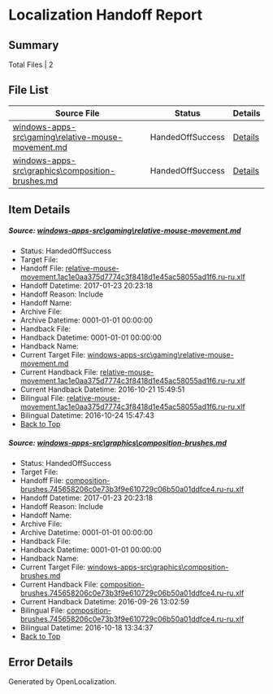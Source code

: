 # <a name='report-top'></a> Localization Handoff Report

## Summary
 Total Files | 2

## File List
 Source File | Status | Details 
 ----------- | ------ | ------- 
 [windows-apps-src\gaming\relative-mouse-movement.md](https://cpubwin.visualstudio.com/windows-uwp/_git/windows-uwp/commit/ff3cf7691d7f031e1772f43259461d6aaafb3674?path=windows-apps-src%2Fgaming%2Frelative-mouse-movement.md&_a=contents) | HandedOffSuccess | [Details](#d60af56da1e203039f925cfc482ec26405df75292637)
 [windows-apps-src\graphics\composition-brushes.md](https://cpubwin.visualstudio.com/windows-uwp/_git/windows-uwp/commit/546792083ec49dba9ab8d2093a918b013b46e7c3?path=windows-apps-src%2Fgraphics%2Fcomposition-brushes.md&_a=contents) | HandedOffSuccess | [Details](#71ffd720dac0be29f003da965054db16ae8e39c03372)

## Item Details
##### <a name='d60af56da1e203039f925cfc482ec26405df75292637'></a> Source: [windows-apps-src\gaming\relative-mouse-movement.md](https://cpubwin.visualstudio.com/windows-uwp/_git/windows-uwp/commit/ff3cf7691d7f031e1772f43259461d6aaafb3674?path=windows-apps-src%2Fgaming%2Frelative-mouse-movement.md&_a=contents)
* Status: HandedOffSuccess
* Target File: 
* Handoff File: [relative-mouse-movement.1ac1e0aa375d7774c3f8418d1e45ac58055ad1f6.ru-ru.xlf](https://cpubwin.visualstudio.com/windows-uwp/_git/WDCLib.handoff/commit/3dc8655ac3de120cfc0c78678ee893dd2d48f21a?path=ol-handoff%2Fcpubwin%2Fwindows-uwp.ru-ru%2Fmaster%2Frelative-mouse-movement.1ac1e0aa375d7774c3f8418d1e45ac58055ad1f6.ru-ru.xlf&_a=contents)
* Handoff Datetime: 2017-01-23 20:23:18
* Handoff Reason: Include
* Handoff Name: 
* Archive File: 
* Archive Datetime: 0001-01-01 00:00:00
* Handback File: 
* Handback Datetime: 0001-01-01 00:00:00
* Handback Name: 
* Current Target File: [windows-apps-src\gaming\relative-mouse-movement.md](https://cpubwin.visualstudio.com/windows-uwp/_git/windows-uwp.ru-ru/commit/770b99fbf4006c1e626cc36481e67099273a0469?path=windows-apps-src%2Fgaming%2Frelative-mouse-movement.md&_a=contents)
* Current Handback File: [relative-mouse-movement.1ac1e0aa375d7774c3f8418d1e45ac58055ad1f6.ru-ru.xlf](https://cpubwin.visualstudio.com/windows-uwp/_git/WDCLib.handback/commit/7ab4bc81cd0244f26fc04ae860edc91a369fe117?path=ol-handback%2FMicrosoft%2Fwindows-apps.ru-ru%2Fmaster%2Frelative-mouse-movement.1ac1e0aa375d7774c3f8418d1e45ac58055ad1f6.ru-ru.xlf&_a=contents)
* Current Handback Datetime: 2016-10-21 15:49:51
* Bilingual File: [relative-mouse-movement.1ac1e0aa375d7774c3f8418d1e45ac58055ad1f6.ru-ru.xlf](https://cpubwin.visualstudio.com/windows-uwp/_git/WDCLib.handback/commit/7ab4bc81cd0244f26fc04ae860edc91a369fe117?path=ol-handback%2FMicrosoft%2Fwindows-apps.ru-ru%2Fmaster%2Frelative-mouse-movement.1ac1e0aa375d7774c3f8418d1e45ac58055ad1f6.ru-ru.xlf&_a=contents)
* Bilingual Datetime: 2016-10-24 15:47:43
* [Back to Top](#report-top)

##### <a name='71ffd720dac0be29f003da965054db16ae8e39c03372'></a> Source: [windows-apps-src\graphics\composition-brushes.md](https://cpubwin.visualstudio.com/windows-uwp/_git/windows-uwp/commit/546792083ec49dba9ab8d2093a918b013b46e7c3?path=windows-apps-src%2Fgraphics%2Fcomposition-brushes.md&_a=contents)
* Status: HandedOffSuccess
* Target File: 
* Handoff File: [composition-brushes.745658206c0e73b3f9e610729c06b50a01ddfce4.ru-ru.xlf](https://cpubwin.visualstudio.com/windows-uwp/_git/WDCLib.handoff/commit/3dc8655ac3de120cfc0c78678ee893dd2d48f21a?path=ol-handoff%2Fcpubwin%2Fwindows-uwp.ru-ru%2Fmaster%2Fcomposition-brushes.745658206c0e73b3f9e610729c06b50a01ddfce4.ru-ru.xlf&_a=contents)
* Handoff Datetime: 2017-01-23 20:23:18
* Handoff Reason: Include
* Handoff Name: 
* Archive File: 
* Archive Datetime: 0001-01-01 00:00:00
* Handback File: 
* Handback Datetime: 0001-01-01 00:00:00
* Handback Name: 
* Current Target File: [windows-apps-src\graphics\composition-brushes.md](https://cpubwin.visualstudio.com/windows-uwp/_git/windows-uwp.ru-ru/commit/37078e140af4614762ed5a02264a03e08731293e?path=windows-apps-src%2Fgraphics%2Fcomposition-brushes.md&_a=contents)
* Current Handback File: [composition-brushes.745658206c0e73b3f9e610729c06b50a01ddfce4.ru-ru.xlf](https://cpubwin.visualstudio.com/windows-uwp/_git/WDCLib.handback/commit/aceea397bec7837e796fa6c71709869d54341d84?path=ol-handback%2FMicrosoft%2Fwindows-apps.ru-ru%2Fmaster%2Fcomposition-brushes.745658206c0e73b3f9e610729c06b50a01ddfce4.ru-ru.xlf&_a=contents)
* Current Handback Datetime: 2016-09-26 13:02:59
* Bilingual File: [composition-brushes.745658206c0e73b3f9e610729c06b50a01ddfce4.ru-ru.xlf](https://cpubwin.visualstudio.com/windows-uwp/_git/WDCLib.handback/commit/aceea397bec7837e796fa6c71709869d54341d84?path=ol-handback%2FMicrosoft%2Fwindows-apps.ru-ru%2Fmaster%2Fcomposition-brushes.745658206c0e73b3f9e610729c06b50a01ddfce4.ru-ru.xlf&_a=contents)
* Bilingual Datetime: 2016-10-18 13:34:37
* [Back to Top](#report-top)


## Error Details

Generated by OpenLocalization.
